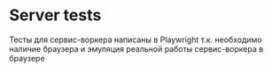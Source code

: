 # Server tests

Тесты для сервис-воркера написаны в Playwright т.к. необходимо наличие браузера и эмуляция реальной работы сервис-воркера в браузере
